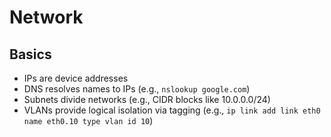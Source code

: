 # Network

## Basics

- IPs are device addresses
- DNS resolves names to IPs (e.g., `nslookup google.com`)
- Subnets divide networks (e.g., CIDR blocks like 10.0.0.0/24)
- VLANs provide logical isolation via tagging (e.g., `ip link add link eth0 name eth0.10 type vlan id 10`)
